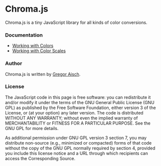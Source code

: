 # Chroma.js

Chroma.js is a tiny JavaScript library for all kinds of color conversions.

### Documentation

* [Working with Colors](https://github.com/gka/chroma.js/wiki/Colors)
* [Working with Color Scales](https://github.com/gka/chroma.js/wiki/Color-Scales)

### Author

Chroma.js is written by [Gregor Aisch](http://twitter.com/driven_by_data).

### License

The JavaScript code in this page is free software: you can redistribute it and/or modify it under the terms of the GNU General Public License (GNU GPL) as published by the Free Software Foundation, either version 3 of the License, or (at your option) any later version.  The code is distributed WITHOUT ANY WARRANTY; without even the implied warranty of MERCHANTABILITY or FITNESS FOR A PARTICULAR PURPOSE.  See the GNU GPL for more details.

As additional permission under GNU GPL version 3 section 7, you may distribute non-source (e.g., minimized or compacted) forms of that code without the copy of the GNU GPL normally required by section 4, provided you include this license notice and a URL through which recipients can access the Corresponding Source. 